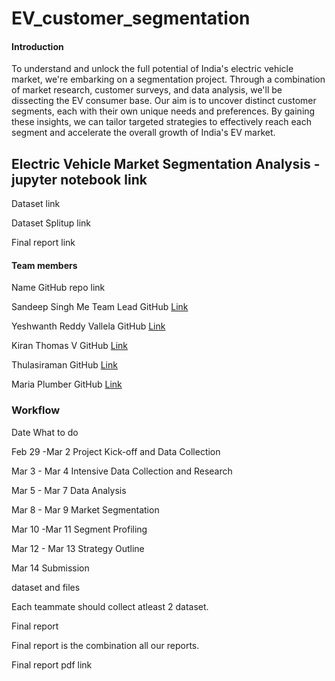 # EV_customer_segmentation

#### Introduction

To understand and unlock the full potential of India's electric vehicle market, we're embarking on a segmentation project. Through a combination of market research, customer surveys, and data analysis, we'll be dissecting the EV consumer base. Our aim is to uncover distinct customer segments, each with their own unique needs and preferences. By gaining these insights, we can tailor targeted strategies to effectively reach each segment and accelerate the overall growth of India's EV market.

## Electric Vehicle Market Segmentation Analysis - jupyter notebook link

Dataset link

Dataset Splitup link

Final report link

#### Team members

Name	GitHub repo link

Sandeep Singh Me Team Lead	GitHub [Link](https://github.com/sandeep0097-97/EV-Market)

Yeshwanth Reddy Vallela	GitHub [Link](https://github.com/yesh069/EV-Segmentation?tab=readme-ov-file)

Kiran Thomas V	GitHub [Link](https://github.com/KiranJamesThomas/EV_market_segmentation_Kiran_Thomas_Team_Sandeep)

Thulasiraman	GitHub [Link](https://github.com/Iamthulasiraman/Electric_vehicle_Segmentation)

Maria Plumber	GitHub [Link](https://github.com/mariaplumber/Feynn-Labs-2)

### Workflow

Date	What to do

Feb 29 -Mar 2	Project Kick-off and Data Collection

Mar 3 - Mar 4	Intensive Data Collection and Research

Mar 5 - Mar 7	Data Analysis

Mar 8 - Mar 9	Market Segmentation

Mar 10 -Mar 11	Segment Profiling

Mar 12 - Mar 13	Strategy Outline

Mar 14	Submission

dataset and files

Each teammate should collect atleast 2 dataset.

Final report

Final report is the combination all our reports.

Final report pdf link
